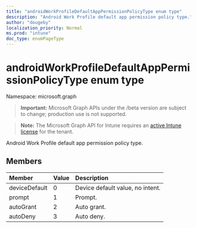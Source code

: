 ```yaml
---
title: "androidWorkProfileDefaultAppPermissionPolicyType enum type"
description: "Android Work Profile default app permission policy type."
author: "dougeby"
localization_priority: Normal
ms.prod: "intune"
doc_type: enumPageType
---
```


# androidWorkProfileDefaultAppPermissionPolicyType enum type

Namespace: microsoft.graph

> **Important:** Microsoft Graph APIs under the /beta version are subject to change; production use is not supported.

> **Note:** The Microsoft Graph API for Intune requires an [active Intune license](https://go.microsoft.com/fwlink/?linkid=839381) for the tenant.

Android Work Profile default app permission policy type.

## Members
|Member|Value|Description|
|:---|:---|:---|
|deviceDefault|0|Device default value, no intent.|
|prompt|1|Prompt.|
|autoGrant|2|Auto grant.|
|autoDeny|3|Auto deny.|





